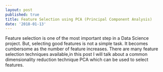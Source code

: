 ```yaml
---
layout: post
published: true
title: Feature Selection using PCA (Principal Component Analysis)
date: '2018-01-13'
---
```

Feature selection is one of the most important step in a Data Science project. But, selecting good features is not a simple task. It becomes cumbersome as the number of feature increases. There are many feature selection techniques available,in this post I will talk about a common dimensionality reduction technique PCA which can be used to select features.

